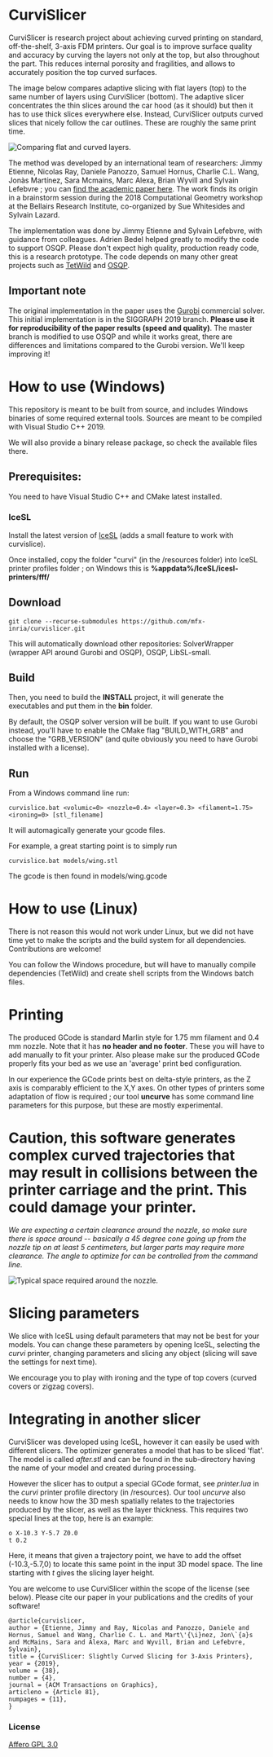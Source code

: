 # CurviSlicer

CurviSlicer is research project about achieving curved printing on standard, off-the-shelf, 3-axis FDM printers. 
Our goal is to improve surface quality and accuracy by curving the layers not only at the top, but also throughout the part. This reduces internal porosity and fragilities, and allows to accurately position the top curved surfaces. 

The image below compares adaptive slicing with flat layers (top) to the same number of layers using CurviSlicer (bottom). The adaptive slicer concentrates the thin slices around the car hood (as it should) but then it has to use thick slices everywhere else. Instead, CurviSlicer outputs curved slices that nicely follow the car outlines. These are roughly the same print time.

![](https://github.com/mfx-inria/curvislicer/blob/master/resources/car.png "Comparing flat and curved layers.")

The method was developed by an international team of researchers: Jimmy Etienne, Nicolas Ray, Daniele Panozzo, Samuel Hornus, Charlie C.L. Wang, Jonàs Martínez, Sara Mcmains, Marc Alexa, Brian Wyvill and Sylvain Lefebvre ; you can [find the academic paper here](https://hal.archives-ouvertes.fr/hal-02120033/document).
The work finds its origin in a brainstorm session during the 2018 Computational Geometry workshop at the Bellairs Research Institute, co-organized by Sue Whitesides and Sylvain Lazard.

The implementation was done by Jimmy Etienne and Sylvain Lefebvre, with guidance from colleagues. Adrien Bedel helped greatly to modify the code to support OSQP.
Please don't expect high quality, production ready code, this is a research prototype. The code depends on many other great projects such as [TetWild](https://github.com/Yixin-Hu/TetWild) and [OSQP](https://github.com/oxfordcontrol/osqp).

## Important note

The original implementation in the paper uses the [Gurobi](https://www.gurobi.com/) commercial solver. This initial implementation is in the SIGGRAPH 2019 branch. **Please use it for reproducibility of the paper results (speed and quality)**. The master branch is modified to use OSQP and while it works great, there are differences and limitations compared to the Gurobi version. We'll keep improving it!

# How to use (Windows)

This repository is meant to be built from source, and includes Windows binaries of some required external tools. Sources are meant to be compiled with Visual Studio C++ 2019. 

We will also provide a binary release package, so check the available files there.

## Prerequisites:

You need to have Visual Studio C++ and CMake latest installed.

### IceSL

Install the latest version of [IceSL](https://icesl.loria.fr/download/) (adds a small feature to work with curvislice).

Once installed, copy the folder "curvi" (in the /resources folder) into IceSL printer profiles folder ; on Windows this is **%appdata%/IceSL/icesl-printers/fff/**

## Download

```git clone --recurse-submodules https://github.com/mfx-inria/curvislicer.git```

This will automatically download other repositories:
	SolverWrapper (wrapper API around Gurobi and OSQP),
	OSQP,
	LibSL-small.

## Build

Then, you need to build the **INSTALL** project, it will generate the executables and put them in the **bin** folder.

By default, the OSQP solver version will be built. If you want to use Gurobi instead, you'll have to enable the CMake flag "BUILD_WITH_GRB" and choose the "GRB_VERSION" (and quite obviously you need to have Gurobi installed with a license).

## Run

From a Windows command line run:

```curvislice.bat <volumic=0> <nozzle=0.4> <layer=0.3> <filament=1.75> <ironing=0> [stl_filename]```

It will automagically generate your gcode files.

For example, a great starting point is to simply run

```curvislice.bat models/wing.stl```

The gcode is then found in models/wing.gcode

# How to use (Linux)

There is not reason this would not work under Linux, but we did not have time yet to make the scripts and the build system for all dependencies. Contributions are welcome!

You can follow the Windows procedure, but will have to manually compile dependencies (TetWild) and create shell scripts from the Windows batch files.

# Printing

The produced GCode is standard Marlin style for 1.75 mm filament and 0.4 mm nozzle. 
Note that it has **no header and no footer**. These you will have to add manually to fit your printer. Also please make sur the produced GCode properly fits your bed as we use an 'average' print bed configuration.

In our experience the GCode prints best on delta-style printers, as the Z axis is comparably efficient to the X,Y axes. On other types of printers some adaptation of flow is required ; our tool **uncurve** has some command line parameters for this purpose, but these are mostly experimental.

# Caution, this software generates complex curved trajectories that may result in collisions between the printer carriage and the print. This could damage your printer.

*We are expecting a certain clearance around the nozzle, so make sure there is space around -- basically a 45 degree cone going up from the nozzle tip on at least 5 centimeters, but larger parts may require more clearance. The angle to optimize for can be controlled from the command line.*

![](https://github.com/mfx-inria/curvislicer/blob/master/resources/nozzle-clearance.jpg "Typical space required around the nozzle.")

# Slicing parameters

We slice with IceSL using default parameters that may not be best for your models.
You can change these parameters by opening IceSL, selecting the *curvi* printer, 
changing parameters and slicing any object (slicing will save the settings for next time).

We encourage you to play with ironing and the type of top covers (curved covers or zigzag covers).

# Integrating in another slicer

CurviSlicer was developed using IceSL, however it can easily be used with different slicers.
The optimizer generates a model that has to be sliced 'flat'. The model is called *after.stl*
and can be found in the sub-directory having the name of your model and created during processing.

However the slicer has to output a special GCode format, see *printer.lua* in the *curvi* printer profile directory (in /resources). Our tool *uncurve* also needs to know how the 3D mesh spatially relates to the trajectories produced by the slicer, as well as the layer thickness.
This requires two special lines at the top, here is an example:
```
o X-10.3 Y-5.7 Z0.0
t 0.2
```
Here, it means that given a trajectory point, we have to add the offset (-10.3,-5.7,0) to
locate this same point in the input 3D model space. The line starting with *t* gives the slicing layer height.

You are welcome to use CurviSlicer within the scope of the license (see below). Please cite our paper in your publications and the credits of your software!

```
@article{curvislicer,
author = {Etienne, Jimmy and Ray, Nicolas and Panozzo, Daniele and Hornus, Samuel and Wang, Charlie C. L. and Mart\'{\i}nez, Jon\`{a}s and McMains, Sara and Alexa, Marc and Wyvill, Brian and Lefebvre, Sylvain},
title = {CurviSlicer: Slightly Curved Slicing for 3-Axis Printers},
year = {2019},
volume = {38},
number = {4},
journal = {ACM Transactions on Graphics},
articleno = {Article 81},
numpages = {11},
}
```

### License

[Affero GPL 3.0](https://www.gnu.org/licenses/agpl-3.0.en.html)
